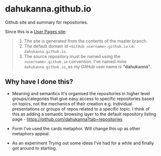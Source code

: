 # dahukanna.github.io
Github site and summary for repositories.

Since this is a [User Pages site](https://help.github.com/articles/user-organization-and-project-pages/):
> 1. The site is generated from the contents of the master branch.
> 2. The default domain id `<GitHub username>.github.io` i.e. `dahukanna.github.io`.
> 3. The source repository must be named using the `<username>.github.io` convention. I've named mine `dahukanna.github.io`, as my GitHub user name is **"dahukanna"**.

## Why have I done this?
* Meaning and semantics
It's organised the repositories in higher level groups/categories that give easy access to specific repositories based on topics, not the mechanics of their creation e.g. Individual presentations or groups of repos related to a specific topic.
I think of this as adding a semantic browsing layer to the default repository listing page - https://github.com/dahukanna?tab=repositories


* Form
I've used the cards metaphor. Will change this up as other metaphors appeal.


* As an experiment
Trying out some ideas I've had for a while and finally got around to starting.
